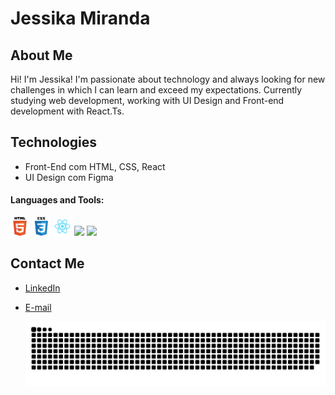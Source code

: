 # Jessika Miranda
<!--<div align="center">
  <a href="https://github.com/jessikamiranda">
  <img height="160em" src="https://github-readme-stats.vercel.app/api?username=jessikamiranda&show_icons=true&bg_color=292929&title_color=C597FF&text_color=F4F4F4&icon_color=FFE55A&include_all_commits=true&count_private=true"/>
  <img height="160em" src="https://github-readme-stats.vercel.app/api/top-langs/?username=jessikamiranda&layout=compact&langs_count=7&bg_color=292929&title_color=C597FF&text_color=F4F4F4&icon_color=FFE55A"/>
</div>-->

## About Me
Hi! I'm Jessika! I'm passionate about technology and always looking for new challenges in which I can learn and exceed my expectations. Currently studying web development, working with UI Design and Front-end development with React.Ts.

## Technologies
- Front-End com HTML, CSS, React
- UI Design com Figma

#### Languages and Tools:
<code><img height="30" src="https://raw.githubusercontent.com/github/explore/80688e429a7d4ef2fca1e82350fe8e3517d3494d/topics/html/html.png"></code> 
<code><img height="30" src="https://raw.githubusercontent.com/github/explore/80688e429a7d4ef2fca1e82350fe8e3517d3494d/topics/css/css.png"></code> 
<code><img height="30" src="https://raw.githubusercontent.com/github/explore/80688e429a7d4ef2fca1e82350fe8e3517d3494d/topics/react-native/react-native.png"></code> 
<code><img height="25" src="https://cdn-icons-png.flaticon.com/512/174/174874.png"></code>
<code><img height="25" src="https://upload.wikimedia.org/wikipedia/commons/3/33/Figma-logo.svg"></code>




## Contact Me
- [LinkedIn](https://www.linkedin.com/in/jessika-miranda/)
- [E-mail](mailto:jeessika.miranda@gmail.com)
  
  ![Snake animation](https://github.com/jessikamiranda/jessikamiranda/blob/output/github-contribution-grid-snake.svg)

